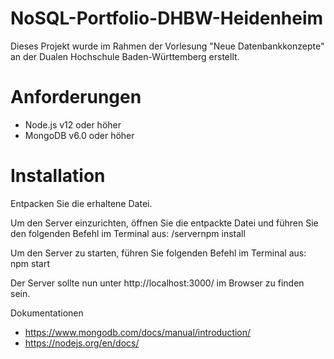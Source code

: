 # NoSQL-Portfolio-DHBW-Heidenheim
Dieses Projekt wurde im Rahmen der Vorlesung "Neue Datenbankkonzepte" an der Dualen Hochschule Baden-Württemberg erstellt.

# Anforderungen
- Node.js v12 oder höher
- MongoDB v6.0 oder höher





# Installation
Entpacken Sie die erhaltene Datei. 

Um den Server einzurichten, öffnen Sie die entpackte Datei und führen Sie den folgenden Befehl im Terminal aus: /servernpm install

Um den Server zu starten, führen Sie folgenden Befehl im Terminal aus: npm start

Der Server sollte nun unter http://localhost:3000/ im Browser zu finden sein. 





Dokumentationen
- https://www.mongodb.com/docs/manual/introduction/
- https://nodejs.org/en/docs/
